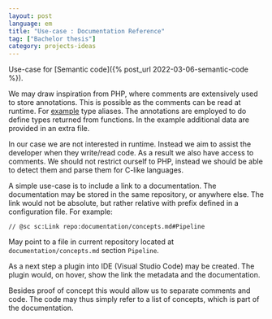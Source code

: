 ```yaml
---
layout: post
language: em
title: "Use-case : Documentation Reference"
tag: ["Bachelor thesis"]
category: projects-ideas
---
```


Use-case for [Semantic code]({% post_url 2022-03-06-semantic-code %}).

<!-- more -->

We may draw inspiration from PHP, where comments are extensively used to store annotations.
This is possible as the comments can be read at runtime.
For [example](https://phpstan.org/writing-php-code/phpdoc-types#global-type-aliases) type aliases.
The annotations are employed to do define types returned from functions.
In the example additional data are provided in an extra file.

In our case we are not interested in runtime.
Instead we aim to assist the developer when they write/read code.
As a result we also have access to comments.
We should not restrict ourself to PHP, instead we should be able to detect them and parse them for C-like languages.

A simple use-case is to include a link to a documentation.
The documentation may be stored in the same repository, or anywhere else.
The link would not be absolute, but rather relative with prefix defined in a configuration file.
For example:
```
// @sc sc:Link repo:documentation/concepts.md#Pipeline
```
May point to a file in current repository located at ```documentation/concepts.md``` section ```Pipeline```.


As a next step a plugin into IDE (Visual Studio Code) may be created.
The plugin would, on hover, show the link the metadata and the documentation.

Besides proof of concept this would allow us to separate comments and code.
The code may thus simply refer to a list of concepts, which is part of the documentation.
